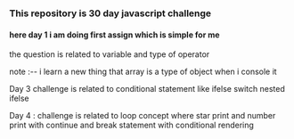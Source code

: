 ### This repository is 30 day javascript challenge

#### here day 1 i am doing first assign which is simple for me 
the question is related to variable and type of operator 

note :-- i learn a new thing that array is a type of object when i console it 

Day 3 challenge is related to conditional statement like ifelse switch nested ifelse 

Day 4 : challenge is related to loop concept where star print and number print with continue and break statement with conditional rendering 
